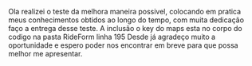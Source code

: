 Ola realizei o teste da melhora maneira possivel, colocando em pratica meus conhecimentos obtidos ao longo do tempo, com muita dedicação faço a entrega desse teste.
A inclusão o key do maps esta no corpo do codigo na pasta RideForm linha 195
Desde já agradeço muito a oportunidade e espero poder nos encontrar em breve para que possa melhor me apresentar.
